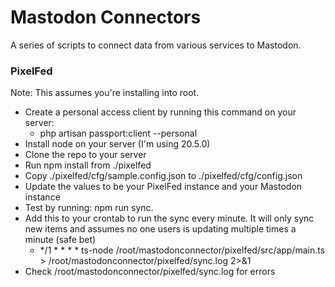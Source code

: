 # Mastodon Connectors

A series of scripts to connect data from various services to Mastodon.

### PixelFed

Note: This assumes you're installing into root.

* Create a personal access client by running this command on your server:
  * php artisan passport:client --personal
* Install node on your server (I'm using 20.5.0)
* Clone the repo to your server
* Run npm install from ./pixelfed
* Copy ./pixelfed/cfg/sample.config.json to ./pixelfed/cfg/config.json
* Update the values to be your PixelFed instance and your Mastodon instance
* Test by running: npm run sync.
* Add this to your crontab to run the sync every minute. It will only sync new items and assumes no one users is updating multiple times a minute (safe bet)
  * */1 * * * * ts-node /root/mastodonconnector/pixelfed/src/app/main.ts > /root/mastodonconnector/pixelfed/sync.log 2>&1
* Check /root/mastodonconnector/pixelfed/sync.log for errors
